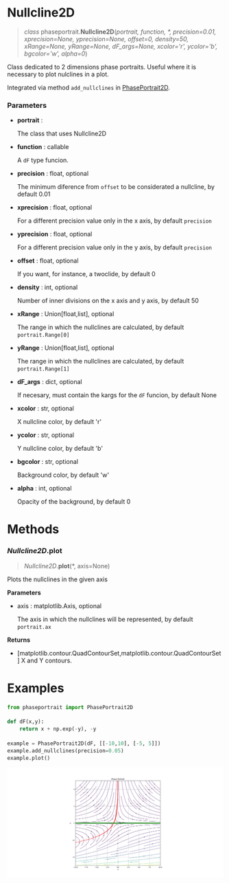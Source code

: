 # Nullcline2D
> *class* phaseportrait.**Nullcline2D**(*portrait, function, \*, precision=0.01, xprecision=None, yprecision=None, offset=0, density=50, xRange=None, yRange=None, dF_args=None, xcolor='r', ycolor='b', bgcolor='w', alpha=0*)

Class dedicated to 2 dimensions phase portraits. 
Useful where it is necessary to plot nulclines in a plot.

Integrated via method `add_nullclines` in [PhasePortrait2D](phaseportrait2d.md).

### **Parameters**

* **portrait** : 

    The class that uses Nullcline2D
    
* **function** : callable

    A `dF` type funcion.
    
* **precision** : float, optional

    The minimum diference from `offset` to be considerated a nullcline, by default 0.01
    
* **xprecision** : float, optional

    For a different precision value only in the x axis, by default `precision`
    
* **yprecision** : float, optional

    For a different precision value only in the y axis, by default `precision`
    
* **offset** : float, optional

    If you want, for instance, a twoclide, by default 0
    
* **density** : int, optional

    Number of inner divisions on the x axis and y axis, by default 50
    
* **xRange** : Union[float,list], optional

    The range in which the nullclines are calculated, by default `portrait.Range[0]`
    
* **yRange** : Union[float,list], optional

    The range in which the nullclines are calculated, by default `portrait.Range[1]`
    
* **dF_args** : dict, optional

    If necesary, must contain the kargs for the `dF` funcion, by default None
    
* **xcolor** : str, optional

    X nullcline color, by default 'r'
    
* **ycolor** : str, optional

    Y nullcline color, by default 'b'
    
* **bgcolor** : str, optional

    Background color, by default 'w'
    
* **alpha** : int, optional

    Opacity of the background, by default 0
    
# Methods
### *Nullcline2D*.plot
> *Nullcline2D*.**plot**(*, axis=None)

Plots the nullclines in the given axis

**Parameters**

* axis : matplotlib.Axis, optional

    The axis in which the nullclines will be represented, by default `portrait.ax`

**Returns**

* [matplotlib.contour.QuadContourSet,matplotlib.contour.QuadContourSet]
    X and Y contours.

# Examples

```python
from phaseportrait import PhasePortrait2D

def dF(x,y):
    return x + np.exp(-y), -y

example = PhasePortrait2D(dF, [[-10,10], [-5, 5]])
example.add_nullclines(precision=0.05)
example.plot()
```

![image](imgs/nullclines_example.png)

